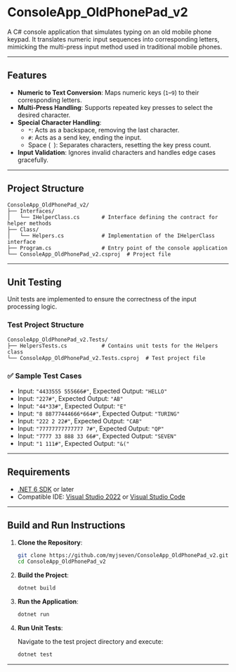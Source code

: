 
# ConsoleApp_OldPhonePad_v2

A C# console application that simulates typing on an old mobile phone keypad. It translates numeric input sequences into corresponding letters, mimicking the multi-press input method used in traditional mobile phones.

---

## Features

- **Numeric to Text Conversion**: Maps numeric keys (`1`–`9`) to their corresponding letters.
- **Multi-Press Handling**: Supports repeated key presses to select the desired character.
- **Special Character Handling**:
  - `*`: Acts as a backspace, removing the last character.
  - `#`: Acts as a send key, ending the input.
  - Space (` `): Separates characters, resetting the key press count.
- **Input Validation**: Ignores invalid characters and handles edge cases gracefully.

---

## Project Structure

```
ConsoleApp_OldPhonePad_v2/
├── Interfaces/
│   └── IHelperClass.cs       # Interface defining the contract for helper methods
├── Class/
│   └── Helpers.cs            # Implementation of the IHelperClass interface
├── Program.cs                # Entry point of the console application
└── ConsoleApp_OldPhonePad_v2.csproj  # Project file
```

---

## Unit Testing

Unit tests are implemented to ensure the correctness of the input processing logic.

### Test Project Structure

```
ConsoleApp_OldPhonePad_v2.Tests/
├── HelpersTests.cs           # Contains unit tests for the Helpers class
└── ConsoleApp_OldPhonePad_v2.Tests.csproj  # Test project file
```

### ✅ Sample Test Cases

- Input: `"4433555 555666#"`, Expected Output: `"HELLO"`
- Input: `"227#"`, Expected Output: `"AB"`
- Input: `"44*33#"`, Expected Output: `"E"`
- Input: `"8 88777444666*664#"`, Expected Output: `"TURING"`
- Input: `"222 2 22#"`, Expected Output: `"CAB"`
- Input: `"77777777777777 7#"`, Expected Output: `"QP"`
- Input: `"7777 33 888 33 66#"`, Expected Output: `"SEVEN"`
- Input: `"1 111#"`, Expected Output: `"&("`
---

## Requirements

- [.NET 6 SDK](https://dotnet.microsoft.com/download/dotnet/6.0) or later
- Compatible IDE: [Visual Studio 2022](https://visualstudio.microsoft.com/vs/) or [Visual Studio Code](https://code.visualstudio.com/)

---

## Build and Run Instructions

1. **Clone the Repository**:

   ```bash
   git clone https://github.com/myjseven/ConsoleApp_OldPhonePad_v2.git
   cd ConsoleApp_OldPhonePad_v2
   ```

2. **Build the Project**:

   ```bash
   dotnet build
   ```

3. **Run the Application**:

   ```bash
   dotnet run
   ```

4. **Run Unit Tests**:

   Navigate to the test project directory and execute:

   ```bash
   dotnet test
   ```

---


